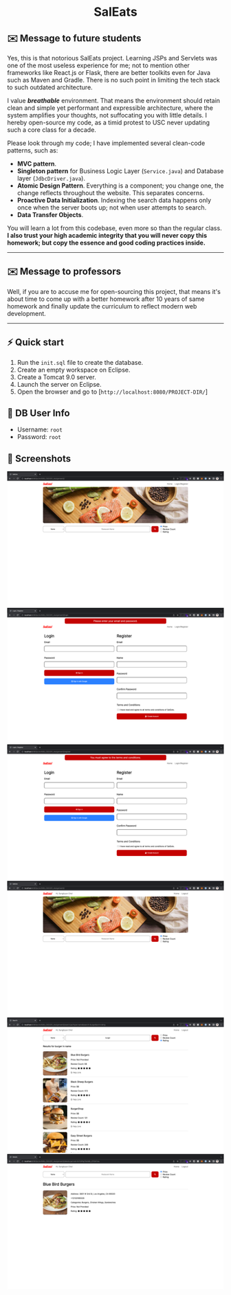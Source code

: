 <h1 align="center">SalEats</h1>

## ✉️ Message to future students

Yes, this is that notorious SalEats project. Learning JSPs and Servlets was one of the most useless experience for me; not to mention other frameworks like React.js or Flask, there are better toolkits even for Java such as Maven and Gradle. There is no such point in limiting the tech stack to such outdated architecture.

I value **_breathable_** environment. That means the environment should retain clean and simple yet performant and expressible architecture, where the system amplifies your thoughts, not suffocating you with little details. I hereby open-source my code, as a timid protest to USC never updating such a core class for a decade.

Please look through my code; I have implemented several clean-code patterns, such as:

- **MVC pattern**.
- **Singleton pattern** for Business Logic Layer (`Service.java`) and Database layer (`JdbcDriver.java`).
- **Atomic Design Pattern**. Everything is a component; you change one, the change reflects throughout the website. This separates concerns.
- **Proactive Data Initialization**. Indexing the search data happens only once when the server boots up; not when user attempts to search.
- **Data Transfer Objects**.

You will learn a lot from this codebase, even more so than the regular class. **I also trust your high academic integrity that you will never copy this homework; but copy the essence and good coding practices inside.**

---

## ✉️ Message to professors

Well, if you are to accuse me for open-sourcing this project, that means it's about time to come up with a better homework after 10 years of same homework and finally update the curriculum to reflect modern web development.

---

## ⚡️ Quick start

1. Run the `init.sql` file to create the database.
2. Create an empty workspace on Eclipse.
3. Create a Tomcat 9.0 server.
4. Launch the server on Eclipse.
5. Open the browser and go to [`http://localhost:8080/PROJECT-DIR/`]

## 💽 DB User Info

- Username: `root`
- Password: `root`

## 📸 Screenshots

![Screenshot 1](screenshots/screenshot-1.png)
![Screenshot 2](screenshots/screenshot-2.png)
![Screenshot 3](screenshots/screenshot-3.png)
![Screenshot 4](screenshots/screenshot-4.png)
![Screenshot 5](screenshots/screenshot-5.png)
![Screenshot 6](screenshots/screenshot-6.png)
